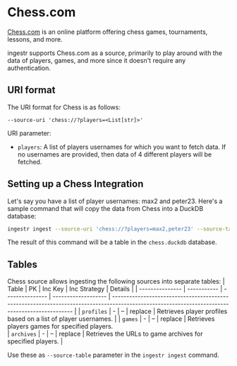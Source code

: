 # Chess.com

[Chess.com](https://www.chess.com/) is an online platform offering chess games, tournaments, lessons, and more.

ingestr supports Chess.com as a source, primarily to play around with the data of players, games, and more since it doesn't require any authentication.

## URI format

The URI format for Chess is as follows:

```plaintext
--source-uri 'chess://?players=<List[str]>'
```

URI parameter:

- `players`: A list of players usernames for which you want to fetch data. If no usernames are provided, then data of 4 different players will be fetched.

## Setting up a Chess Integration

Let's say you have a list of player usernames: max2 and peter23. Here's a sample command that will copy the data from Chess into a DuckDB database:

```sh
ingestr ingest --source-uri 'chess://?players=max2,peter23' --source-table 'profiles' --dest-uri 'duckdb:///chess.duckdb' --dest-table 'players.profiles'
```

The result of this command will be a table in the `chess.duckdb` database.

## Tables

Chess source allows ingesting the following sources into separate tables:
| Table           | PK | Inc Key | Inc Strategy | Details                                                                                                                                        |
| --------------- | ----------- | --------------- | ------------------- | ---------------------------------------------------------------------------------------------------------------------------------------------- |
| `profiles`        | - | –                | replace               | Retrieves player profiles based on a list of player usernames.                                |
| `games` | - | –                | replace               | Retrieves players games for specified players.   
| `archives`        | - | –                | replace               | Retrieves the URLs to game archives for specified players.                                      |                                                 

Use these as `--source-table` parameter in the `ingestr ingest` command.
